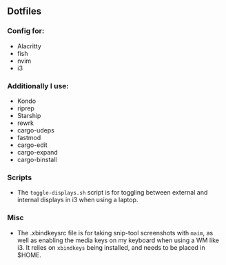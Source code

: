 ## Dotfiles

### Config for:

- Alacritty
- fish
- nvim
- i3

### Additionally I use:

- Kondo
- riprep
- Starship
- rewrk
- cargo-udeps
- fastmod
- cargo-edit
- cargo-expand
- cargo-binstall


### Scripts

- The `toggle-displays.sh` script is for toggling between external and internal displays in
i3 when using a laptop.

### Misc

- The .xbindkeysrc file is for taking snip-tool screenshots with `maim`, as well as enabling
the media keys on my keyboard when using a WM like i3. It relies on `xbindkeys` being
installed, and needs to be placed in $HOME.
